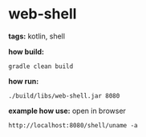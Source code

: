 # web-shell
**tags:** kotlin, shell

**how build:**
```
gradle clean build
```

**how run:**
```
./build/libs/web-shell.jar 8080
```

**example how use:**
open in browser
```
http://localhost:8080/shell/uname -a
```

